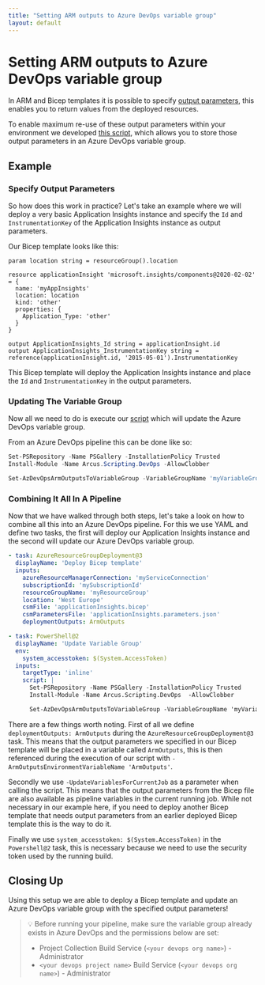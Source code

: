 ```yaml
---
title: "Setting ARM outputs to Azure DevOps variable group"
layout: default
---
```


# Setting ARM outputs to Azure DevOps variable group

In ARM and Bicep templates it is possible to specify [output parameters](https://learn.microsoft.com/en-us/azure/azure-resource-manager/bicep/outputs), this enables you to return values from the deployed resources. 

To enable maximum re-use of these output parameters within your environment we developed [this script](https://scripting.arcus-azure.net/Features/powershell/azure-devops#setting-arm-outputs-to-azure-devops-variable-group), which allows you to store those output parameters in an Azure DevOps variable group. 

## Example
### Specify Output Parameters
So how does this work in practice? Let's take an example where we will deploy a very basic Application Insights instance and specify the `Id` and `InstrumentationKey` of the Application Insights instance as output parameters. 

Our Bicep template looks like this:
``` bicep
param location string = resourceGroup().location

resource applicationInsight 'microsoft.insights/components@2020-02-02' = {
  name: 'myAppInsights'
  location: location
  kind: 'other'
  properties: {
    Application_Type: 'other'
  }
}

output ApplicationInsights_Id string = applicationInsight.id
output ApplicationInsights_InstrumentationKey string = reference(applicationInsight.id, '2015-05-01').InstrumentationKey
```

This Bicep template will deploy the Application Insights instance and place the `Id` and `InstrumentationKey` in the output parameters. 

### Updating The Variable Group
Now all we need to do is execute our [script](https://scripting.arcus-azure.net/Features/powershell/azure-devops#setting-arm-outputs-to-azure-devops-variable-group) which will update the Azure DevOps variable group.

From an Azure DevOps pipeline this can be done like so:
``` powershell
Set-PSRepository -Name PSGallery -InstallationPolicy Trusted
Install-Module -Name Arcus.Scripting.DevOps -AllowClobber

Set-AzDevOpsArmOutputsToVariableGroup -VariableGroupName 'myVariableGroup'
```

### Combining It All In A Pipeline
Now that we have walked through both steps, let's take a look on how to combine all this into an Azure DevOps pipeline.
For this we use YAML and define two tasks, the first will deploy our Application Insights instance and the second will update our Azure DevOps variable group.

``` yaml
- task: AzureResourceGroupDeployment@3
  displayName: 'Deploy Bicep template'
  inputs:
    azureResourceManagerConnection: 'myServiceConnection'
    subscriptionId: 'mySubscriptionId'
    resourceGroupName: 'myResourceGroup'
    location: 'West Europe'
    csmFile: 'applicationInsights.bicep'
    csmParametersFile: 'applicationInsights.parameters.json'
    deploymentOutputs: ArmOutputs

- task: PowerShell@2
  displayName: 'Update Variable Group'
  env:
    system_accesstoken: $(System.AccessToken)
  inputs:
    targetType: 'inline'
    script: |
      Set-PSRepository -Name PSGallery -InstallationPolicy Trusted
      Install-Module -Name Arcus.Scripting.DevOps  -AllowClobber

      Set-AzDevOpsArmOutputsToVariableGroup -VariableGroupName 'myVariableGroup' -ArmOutputsEnvironmentVariableName 'ArmOutputs' -UpdateVariablesForCurrentJob
```

There are a few things worth noting. First of all we define `deploymentOutputs: ArmOutputs` during the `AzureResourceGroupDeployment@3` task. This means that the output parameters we specified in our Bicep template will be placed in a variable called `ArmOutputs`, this is then referenced during the execution of our script with `-ArmOutputsEnvironmentVariableName 'ArmOutputs'`.

Secondly we use `-UpdateVariablesForCurrentJob` as a parameter when calling the script. This means that the output parameters from the Bicep file are also available as pipeline variables in the current running job. While not necessary in our example here, if you need to deploy another Bicep template that needs output parameters from an earlier deployed Bicep template this is the way to do it.

Finally we use `system_accesstoken: $(System.AccessToken)` in the `Powershell@2` task, this is necessary because we need to use the security token used by the running build. 

## Closing Up
Using this setup we are able to deploy a Bicep template and update an Azure DevOps variable group with the specified output parameters!

> 💡 Before running your pipeline, make sure the variable group already exists in Azure DevOps and the permissions below are set:
> - Project Collection Build Service (`<your devops org name>`) - Administrator
> - `<your devops project name>` Build Service (`<your devops org name>`) - Administrator
